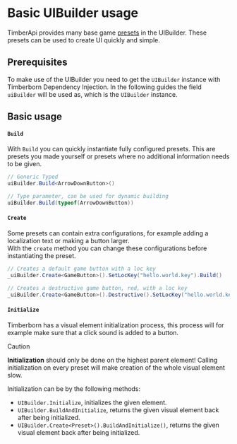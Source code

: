 # Basic UIBuilder usage
TimberApi provides many base game [presets](https://github.com/Timberborn-Modding-Central/TimberAPI/tree/main/TimberApi.UIPresets) in the UIBuilder. These presets can be used to create UI quickly and simple.

## Prerequisites
To make use of the UIBuilder you need to get the `UIBuilder` instance with Timberborn Dependency Injection. 
In the following guides the field `uiBuilder` will be used as, which is the `UIBuilder` instance.

## Basic usage
#### `Build`
With `Build` you can quickly instantiate fully configured presets. 
This are presets you made yourself or presets where no additional information needs to be given.
```C#
// Generic Typed
uiBuilder.Build<ArrowDownButton>()

// Type parameter, can be used for dynamic building
uiBuilder.Build(typeof(ArrowDownButton))
```

#### `Create`
Some presets can contain extra configurations, for example adding a localization text or making a button larger.  
With the `create` method you can change these configurations before instantiating the preset.
```C#
// Creates a default game button with a loc key
_uiBuilder.Create<GameButton>().SetLocKey("hello.world.key").Build()

// Creates a destructive game button, red, with a loc key
_uiBuilder.Create<GameButton>().Destructive().SetLocKey("hello.world.key").Build()
```


#### `Initialize`
Timberborn has a visual element initialization process, this process will for example make sure that a click sound is added to a button.


> [!CAUTION]
> **Initialization** should only be done on the highest parent element! Calling initialization on every preset will make creation of the whole visual element slow.

Initialization can be by the following methods:
- `UIBuilder.Initialize`, initializes the given element.
- `UIBuilder.BuildAndInitialize`, returns the given visual element back after being initialized.
- `UIBuilder.Create<Preset>().BuildAndInitialize()`, returns the given visual element back after being initialized.